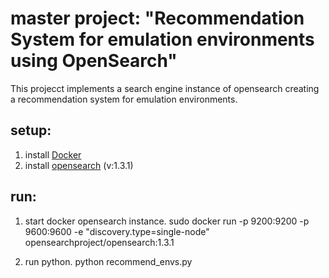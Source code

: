 # master project: "Recommendation System for emulation environments using OpenSearch"
This projecct implements a search engine instance of opensearch creating a recommendation system for emulation environments. 


## setup:
1. install [Docker](https://docs.docker.com/engine/install/ubuntu/)
2. install [opensearch](https://opensearch.org/docs/latest/opensearch/install/docker/) (v:1.3.1)

## run:
1. start docker opensearch instance.
   sudo docker run -p 9200:9200 -p 9600:9600 -e "discovery.type=single-node" opensearchproject/opensearch:1.3.1

2. run python.
   python recommend_envs.py
